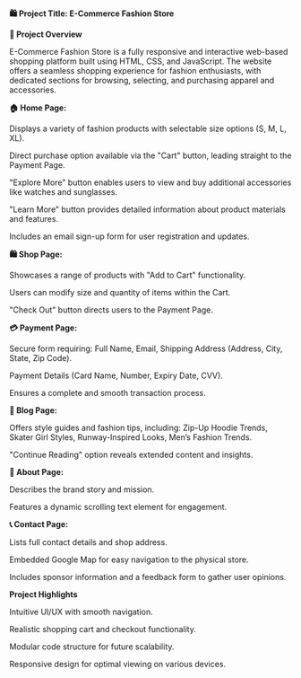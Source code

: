 **🛍️ Project Title: E-Commerce Fashion Store**

**🔹 Project Overview**

E-Commerce Fashion Store is a fully responsive and interactive web-based shopping platform built using HTML, CSS, and JavaScript. The website offers a seamless shopping experience for fashion enthusiasts, with dedicated sections for browsing, selecting, and purchasing apparel and accessories.



**🏠 Home Page:**


Displays a variety of fashion products with selectable size options (S, M, L, XL).

Direct purchase option available via the "Cart" button, leading straight to the Payment Page.

"Explore More" button enables users to view and buy additional accessories like watches and sunglasses.

"Learn More" button provides detailed information about product materials and features.

Includes an email sign-up form for user registration and updates.



**🛍️ Shop Page:**

Showcases a range of products with "Add to Cart" functionality.

Users can modify size and quantity of items within the Cart.

"Check Out" button directs users to the Payment Page.



**💳 Payment Page:**

Secure form requiring: Full Name, Email, Shipping Address (Address, City, State, Zip Code).

Payment Details (Card Name, Number, Expiry Date, CVV).

Ensures a complete and smooth transaction process.



**📝 Blog Page:**

Offers style guides and fashion tips, including: Zip-Up Hoodie Trends, Skater Girl Styles, Runway-Inspired Looks, Men’s Fashion Trends.

"Continue Reading" option reveals extended content and insights.



**👥 About Page:**

Describes the brand story and mission.

Features a dynamic scrolling text element for engagement.



**📞 Contact Page:**

Lists full contact details and shop address.

Embedded Google Map for easy navigation to the physical store.

Includes sponsor information and a feedback form to gather user opinions.


**Project Highlights**

Intuitive UI/UX with smooth navigation.

Realistic shopping cart and checkout functionality.

Modular code structure for future scalability.

Responsive design for optimal viewing on various devices.
